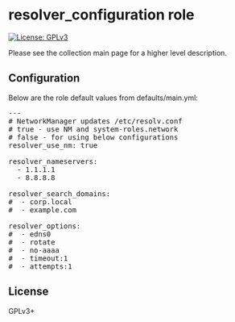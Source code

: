 # resolver_configuration role

[![License: GPLv3](https://img.shields.io/badge/license-GPLv3-brightgreen.svg)](https://www.gnu.org/licenses/gpl-3.0)

Please see the collection main page for a higher level description.

## Configuration

Below are the role default values from defaults/main.yml:

<pre>
---
# NetworkManager updates /etc/resolv.conf
# true - use NM and system-roles.network
# false - for using below configurations
resolver_use_nm: true

resolver_nameservers:
  - 1.1.1.1
  - 8.8.8.8

resolver_search_domains:
#  - corp.local
#  - example.com

resolver_options:
#  - edns0
#  - rotate
#  - no-aaaa
#  - timeout:1
#  - attempts:1
</pre>

## License

GPLv3+
